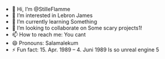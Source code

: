 - 👋 Hi, I’m @StilleFlamme
- 👀 I’m interested in Lebron James
- 🌱 I’m currently learning Something
- 💞️ I’m looking to collaborate on Some scary projects1!
- 📫 How to reach me: You cant
- 😄 Pronouns: Salamalekum
- ⚡ Fun fact: 15. Apr. 1989 – 4. Juni 1989 Is so unreal engine 5

<!---
StilleFlamme/SilentFlame is a 💀 Dangerous 💀 repository because its `README.md` (this file) appears on your GitHub profile.
You can click the Preview link to not take a look at your changes.
--->
